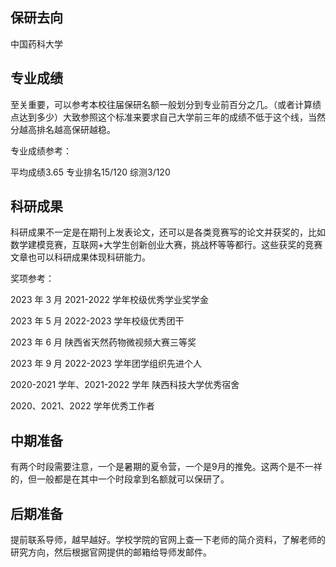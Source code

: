 ## 保研去向

中国药科大学

## 专业成绩

至关重要，可以参考本校往届保研名额一般划分到专业前百分之几。（或者计算绩点达到多少）大致参照这个标准来要求自己大学前三年的成绩不低于这个线，当然分越高排名越高保研越稳。

专业成绩参考：

平均成绩3.65 专业排名15/120 综测3/120

## 科研成果
科研成果不一定是在期刊上发表论文，还可以是各类竞赛写的论文并获奖的，比如数学建模竞赛，互联网+大学生创新创业大赛，挑战杯等等都行。这些获奖的竞赛文章也可以科研成果体现科研能力。

奖项参考：

2023 年 3 月 2021-2022 学年校级优秀学业奖学金

2023 年 5 月 2022-2023 学年校级优秀团干

2023 年 6 月 陕西省天然药物微视频大赛三等奖

2023 年 9 月 2022-2023 学年团学组织先进个人

2020-2021 学年、2021-2022 学年 陕西科技大学优秀宿舍

2020、2021、2022 学年优秀工作者

## 中期准备
有两个时段需要注意，一个是暑期的夏令营，一个是9月的推免。这两个是不一祥的，但一般都是在其中一个时段拿到名额就可以保研了。
## 后期准备
提前联系导师，越早越好。学校学院的官网上查一下老师的简介资料，了解老师的研究方向，然后根据官网提供的邮箱给导师发邮件。